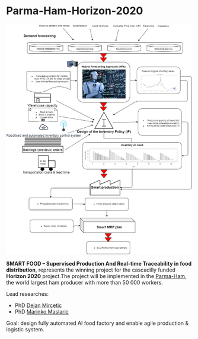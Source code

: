 # Parma-Ham-Horizon-2020

![](ai.png)


**SMART FOOD – Supervised Production And Real-time Traceability in food distribution**, represents the winning project for the cascadilly funded **Horizon 2020** project.The project will be implemented in the [Parma-Ham](https://www.parmashop.com/en/parma-ham.html), the world largest ham producer with more than 50 000 workers.

Lead researches:

* PhD [Dejan Mircetic](https://www.linkedin.com/feed/update/urn:li:activity:6993199240374050816/)
* PhD [Marinko Maslaric](https://www.linkedin.com/in/marinko-maslaric-6058576/)

Goal: design fully automated AI food factory and enable agile production & logistic system.
